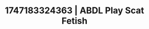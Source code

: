 ---
categories:
- Tasteful nudity
- Creampie
- Erotic transformation
- MILF fantasy
- Cheerleader roleplay
image: /assets/images/1747183324363.webp
layout: post
seo:
  description: Featured content with exclusive Scat Fetish, ABDL Play. HD images available.
  keywords: Scat Fetish, ABDL Play
  og_image: /assets/images/1747183324363.webp
  schema_type: VisualArtwork
tags:
- ABDL Play
- Scat Fetish
- '#1747183324363'
title: 1747183324363 | ABDL Play Scat Fetish
---